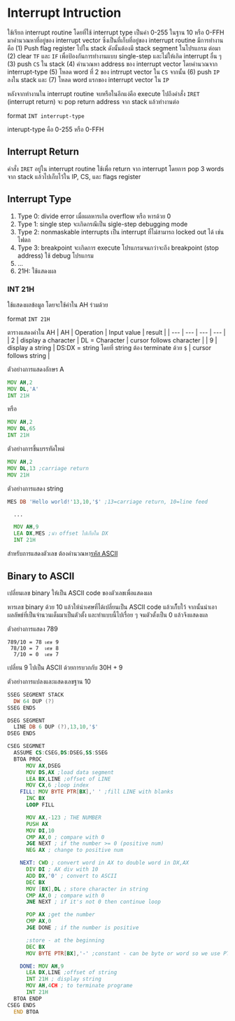 # Interrupt Intruction

ใช้เรียก interrupt routine โดยที่ใช้ interrupt type เป็นค่า 0-255 ในฐาน 10 หรือ 0-FFH มาคำนวณหาที่อยู่ของ interrupt vector ซึ่งเป็นที่เก็บที่อยู่ของ interrupt routine มีการทำงานคือ (1) Push flag register ไปใน stack ดังนั้นต้องมี stack segment ในโปรแกรม ต่อมา (2) clear `TF` และ `IF` เพื่อป้องกันการทำงานแบบ single-step และไม่ให้เกิด interrupt อื่น ๆ (3) push `CS` ใน stack (4) คำนวณหา address ของ interrupt vector โดยคำนวณจาก interrupt-type (5) โหลด word ที่ 2 ของ intrrupt vector ใน `CS` จากนั้น (6) push `IP` ลงใน stack และ (7) โหลด word แรกของ interrupt vector ใน `IP`

หลังจากทำงานใน interrupt routine จบหรือในอีกแง่คือ execute ไปถึงคำสั่ง `IRET` (interrupt return) จะ pop return address จาก stack แล้วทำงานต่อ

format `INT interrupt-type`

interupt-type คือ 0-255 หรือ 0-FFH

## Interrupt Return

คำสั่ง `IRET` อยู่ใน interrupt routine ใช้เพื่อ return จาก interrupt โดยการ pop 3 words จาก stack แล้วไปเก็บไว้ใน IP, CS, และ flags register

## Interrupt Type
1. Type 0: divide error เมื่อผลหารเกิด overflow หรือ หารด้วย 0
2. Type 1: single step จะเกิดกรณีเป็น sigle-step debugging mode
3. Type 2: nonmaskable interrupts เป็น interrupt ที่ไม่สามารถ locked out ได้ เช่น ไฟตก
3. Type 3: breakpoint จะเกิดการ execute โปรแกรมจนกว่าจะถึง breakpoint (stop address) ใช้ debug โปรแกรม
4. ...
5. 21H: ใช้แสดงผล

### INT 21H

ใช้แสดงผลข้อมูล โดยจะใช้ค่าใน AH ร่วมด้วย

format `INT 21H`

ตารางแสดงค่าใน AH
| AH | Operation | Input value | result |
| --- | --- | --- | --- |
| 2 | display a character | DL = Character | cursor follows character |
| 9 | display a string | DS:DX = string โดยที่ string ต้อง terminate ด้วย `$` | cursor follows string |

ตัวอย่างการแสดงอักษร A

```asm
MOV AH,2
MOV DL,'A'
INT 21H
```

หรือ

```asm
MOV AH,2
MOV DL,65
INT 21H
```

ตัวอย่างการขึ้นบรรทัดใหม่

```asm
MOV AH,2
MOV DL,13 ;carriage return
MOV 21H
```

ตัวอย่างการแสดง string

```asm
MES DB 'Hello world!'13,10,'$' ;13=carriage return, 10=line feed

  ...

  MOV AH,9
  LEA DX,MES ;นำ offset ไปเก็บใน DX
  INT 21H
```

สำหรับการแสดงตัวเลข ต้องคำนวณหา[รหัส ASCII](https://en.wikipedia.org/wiki/ASCII)

## Binary to ASCII

เปลี่ยนเลข binary ให้เป็น ASCII code ของตัวเลขเพื่อแสดงผล

หารเลข binary ด้วย 10 แล้วให้นำเศษที่ได้เปลี่ยนเป็น ASCII code แล้วเก็็บใว้ จากนั้นนำเอาผลลัพธ์ที่เป็นจำนวนเต็มมาเป็นตัวตั้ง และทำแบบนี้ไปเรื่อย ๆ จนตัวตั้งเป็น 0 แล้วจึงแสดงผล

ตัวอย่างการแสดง 789

```
789/10 = 78 เศษ 9
 78/10 = 7  เศษ 8
  7/10 = 0  เศษ 7
```

เปลี่ยน 9 ไปเป็น ASCII ด้วยการบวกกับ 30H + 9


ตัวอย่างการแปลงและแสดงเลขฐาน 10

```asm
SSEG SEGMENT STACK
  DW 64 DUP (?)
SSEG ENDS

DSEG SEGMENT
  LINE DB 6 DUP (?),13,10,'$'
DSEG ENDS

CSEG SEGMNET
  ASSUME CS:CSEG,DS:DSEG,SS:SSEG
  BTOA PROC
      MOV AX,DSEG
      MOV DS,AX ;load data segment
      LEA BX,LINE ;offset of LINE
      MOV CX,6 ;loop index
    FILL: MOV BYTE PTR[BX],' ' ;fill LINE with blanks
      INC BX
      LOOP FILL

      MOV AX,-123 ; THE NUMBER
      PUSH AX
      MOV DI,10
      CMP AX,0 ; compare with 0
      JGE NEXT ; if the number >= 0 (positive num)
      NEG AX ; change to positive num

    NEXT: CWD ; convert word in AX to double word in DX,AX
      DIV DI ; AX div with 10
      ADD DX,'0' ; convert to ASCII
      DEC BX
      MOV [BX],DL ; store character in string
      CMP AX,0 ; compare with 0
      JNE NEXT ; if it's not 0 then continue loop

      POP AX ;get the number
      CMP AX,0
      JGE DONE ; if the number is positive

      ;store - at the beginning
      DEC BX
      MOV BYTE PTR[BX],'-' ;constant - can be byte or word so we use PTR

    DONE: MOV AH,9
      LEA DX,LINE ;offset of string
      INT 21H ; display string
      MOV AH,4CH ; to terminate programe 
      INT 21H
  BTOA ENDP
CSEG ENDS
  END BTOA
```
